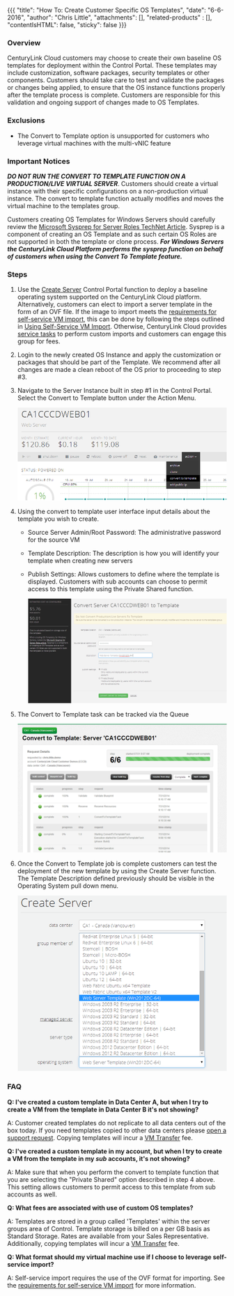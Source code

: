{{{
  "title": "How To:  Create Customer Specific OS Templates",
  "date": "6-6-2016",
  "author": "Chris Little",
  "attachments": [],
  "related-products" : [],
  "contentIsHTML": false,
  "sticky": false
}}}

### Overview

CenturyLink Cloud customers may choose to create their own baseline OS templates for deployment within the Control Portal. These templates may include customization, software packages, security templates or other components. Customers should take care to test and validate the packages or changes being applied, to ensure that the OS instance functions properly after the template process is complete. Customers are responsible for this validation and ongoing support of changes made to OS Templates.

### Exclusions

* The Convert to Template option is unsupported for customers who leverage virtual machines with the multi-vNIC feature

### Important Notices

**_DO NOT RUN THE CONVERT TO TEMPLATE FUNCTION ON A PRODUCTION/LIVE VIRTUAL SERVER_**. Customers should create a virtual instance with their specific configurations on a non-production virtual instance. The convert to template function actually modifies and moves the virtual machine to the templates group.

Customers creating OS Templates for Windows Servers should carefully review the [Microsoft Sysprep for Server Roles TechNet Article](//technet.microsoft.com/en-us/library/hh824835.aspx). Sysprep is a component of creating an OS Template and as such certain OS Roles are not supported in both the template or clone process. **_For Windows Servers the CenturyLink Cloud Platform performs the sysprep function on behalf of customers when using the Convert To Template feature._**

### Steps

1. Use the [Create Server](../Servers/creating-a-new-enterprise-cloud-server.md) Control Portal function to deploy a baseline operating system supported on the CenturyLink Cloud platform. Alternatively, customers can elect to import a server template in the form of an OVF file. If the image to import meets the [requirements for self-service VM import](../Servers/self-service-vm-import-ovf-requirements.md), this can be done by following the steps outlined in [Using Self-Service VM Import](../Servers/using-self-service-vm-import.md). Otherwise, CenturyLink Cloud provides [service tasks](//www.ctl.io/products/support/service-tasks) to perform custom imports and customers can engage this group for fees.

2. Login to the newly created OS Instance and apply the customization or packages that should be part of the Template. We recommend after all changes are made a clean reboot of the OS prior to proceeding to step #3.

3. Navigate to the Server Instance built in step #1 in the Control Portal. Select the Convert to Template button under the Action Menu.

    ![Select Convert to Template](../images/how-to-create-customer-specific-os-templates-01.png)

4. Using the convert to template user interface input details about the template you wish to create.

    - Source Server Admin/Root Password:  The administrative password for the source VM
    - Template Description: The description is how you will identify your template when creating new servers
    - Publish Settings: Allows customers to define where the template is displayed. Customers with sub accounts can choose to permit access to this template using the Private Shared function.

      ![Convert to template UI](../images/how-to-create-customer-specific-os-templates-02.png)

5. The Convert to Template task can be tracked via the Queue

    ![Queue for Job](../images/how-to-create-customer-specific-os-templates-03.png)

6. Once the Convert to Template job is complete customers can test the deployment of the new template by using the Create Server function. The Template Description defined previously should be visible in the Operating System pull down menu.

    ![Deploy Template](../images/how-to-create-customer-specific-os-templates-04.png)

### FAQ

**Q: I've created a custom template in Data Center A, but when I try to create a VM from the template in Data Center B it's not showing?**

A: Customer created templates do not replicate to all data centers out of the box today. If you need templates copied to other data centers please [open a support request](../Support/how-do-i-report-a-support-issue.md).  Copying templates will incur a [VM Transfer](https://www.ctl.io/service-tasks/#vm-transfer) fee.

**Q: I've created a custom template in my account, but when I try to create a VM from the template in my _sub_ accounts, it's not showing?**

A: Make sure that when you perform the convert to template function that you are selecting the "Private Shared" option described in step 4 above. This setting allows customers to permit access to this template from sub accounts as well.

**Q: What fees are associated with use of custom OS templates?**

A: Templates are stored in a group called 'Templates' within the server groups area of Control. Template storage is billed on a per GB basis as Standard Storage. Rates are available from your Sales Representative. Additionally, copying templates will incur a [VM Transfer](https://www.ctl.io/service-tasks/#vm-transfer) fee.

**Q: What format should my virtual machine use if I choose to leverage  self-service import?**

A: Self-service import requires the use of the OVF format for importing. See the [requirements for self-service VM import](../Servers/self-service-vm-import-ovf-requirements.md) for more information.
